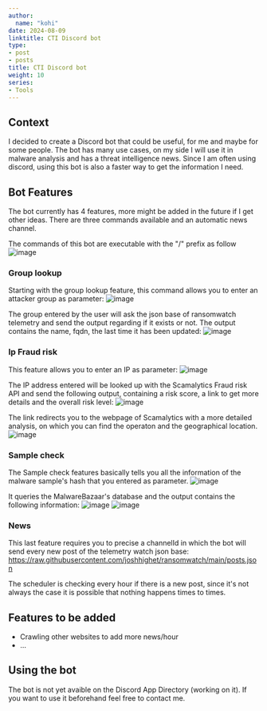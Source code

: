 ```yaml
---
author:
  name: "kohi"
date: 2024-08-09
linktitle: CTI Discord bot
type:
- post
- posts
title: CTI Discord bot
weight: 10
series:
- Tools
---
```


## Context

I decided to create a Discord bot that could be useful, for me and maybe for some people. The bot has many use cases, on my side I will use it in malware analysis and has
a threat intelligence news.
Since I am often using discord, using this bot is also a faster way to get the information I need.

## Bot Features

The bot currently has 4 features, more might be added in the future if I get other ideas.
There are three commands available and an automatic news channel.

The commands of this bot are executable with the "/" prefix as follow
![image](/images/bot1.png)

### Group lookup

Starting with the group lookup feature, this command allows you to enter an attacker group as parameter:
![image](/images/bot2.png)

The group entered by the user will ask the json base of ransomwatch telemetry and send the output regarding if it exists or not.
The output contains the name, fqdn, the last time it has been updated:
![image](/images/bot3.png)

### Ip Fraud risk

This feature allows you to enter an IP as parameter:
![image](/images/bot4.png)

The IP address entered will be looked up with the Scamalytics Fraud risk API and send the following output, containing a risk score, a link to get more details and the overall risk level:
![image](/images/bot5.png)

The link redirects you to the webpage of Scamalytics with a more detailed analysis, on which you can find the operaton and the geographical location.
![image](/images/bot6.png)

### Sample check

The Sample check features basically tells you all the information of the malware sample's hash that you entered as parameter.
![image](/images/bot7.png)

It queries the MalwareBazaar's database and the output contains the following information:
![image](/images/bot8.png)
![image](/images/bot9.png)

### News

This last feature requires you to precise a channelId in which the bot will send every new post of the telemetry watch json base: https://raw.githubusercontent.com/joshhighet/ransomwatch/main/posts.json 

The scheduler is checking every hour if there is a new post, since it's not always the case it is possible that nothing happens times to times.

## Features to be added

- Crawling other websites to add more news/hour
- ...

## Using the bot

The bot is not yet avaible on the Discord App Directory (working on it). If you want to use it beforehand feel free to contact me.